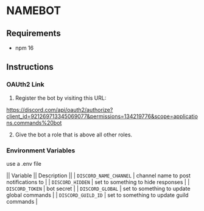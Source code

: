# NAMEBOT

## Requirements

* npm 16

## Instructions

### OAUth2 Link

1. Register the bot by visiting this URL:

https://discord.com/api/oauth2/authorize?client_id=921269713345069077&permissions=134219776&scope=applications.commands%20bot

2. Give the bot a role that is above all other roles.

### Environment Variables

use a .env file

|| Variable || Description ||
| `DISCORD_NAME_CHANNEL` | channel name to post notifications to |
| `DISCORD_HIDDEN` | set to something to hide responses |
| `DISCORD_TOKEN` | bot secret |
| `DISCORD_GLOBAL` | set to something to update global commands |
| `DISCORD_GUILD_ID` | set to something to update guild commands |
